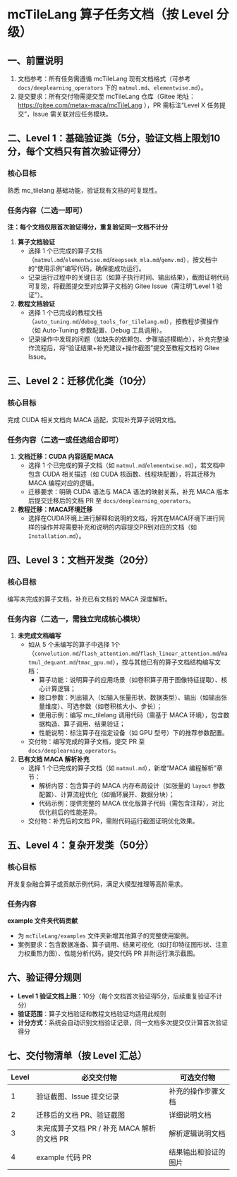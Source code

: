 # mcTileLang 算子任务文档（按 Level 分级）
## 一、前置说明
1. 文档参考：所有任务需遵循 mcTileLang 现有文档格式（可参考 `docs/deeplearning_operators` 下的 `matmul.md`、`elementwise.md`）。
2. 提交要求：所有交付物需提交至 mcTileLang 仓库（Gitee 地址：https://gitee.com/metax-maca/mcTileLang ），PR 需标注“Level X 任务提交”，Issue 需关联对应任务模块。


## 二、Level 1：基础验证类（5分，验证文档上限划10分，每个文档只有首次验证得分）
### 核心目标
熟悉 mc_tilelang 基础功能，验证现有文档的可复现性。

### 任务内容（二选一即可）
**注：每个文档仅限首次验证得分，重复验证同一文档不计分**
1. **算子文档验证**
   - 选择 1 个已完成的算子文档（`matmul.md`/`elementwise.md`/`deepseek_mla.md`/`gemv.md`），按文档中的“使用示例”编写代码，确保能成功运行。
   - 记录运行过程中的关键日志（如算子执行时间、输出结果），截图证明代码可复现，将截图提交至对应算子文档的 Gitee Issue（需注明“Level 1 验证”）。
2. **教程文档验证**
   - 选择 1 个已完成的教程文档（`auto_tuning.md`/`debug_tools_for_tilelang.md`），按教程步骤操作（如 Auto-Tuning 参数配置、Debug 工具调用）。
   - 记录操作中发现的问题（如缺失的依赖包、步骤描述模糊点），补充完整操作流程后，将“验证结果+补充建议+操作截图”提交至教程文档的 Gitee Issue。


## 三、Level 2：迁移优化类（10分）
### 核心目标
完成 CUDA 相关文档向 MACA 适配，实现补充算子说明文档。

### 任务内容（二选一或任选组合即可）
1. **文档迁移：CUDA 内容适配 MACA**
   - 选择 1 个已完成的算子文档（如 `matmul.md`/`elementwise.md`），若文档中包含 CUDA 相关描述（如 CUDA 核函数、线程块配置），将其迁移为 MACA 编程对应的逻辑。
   - 迁移要求：明确 CUDA 语法与 MACA 语法的映射关系，补充 MACA 版本后提交迁移后的文档 PR 至 `docs/deeplearning_operators`。
2. **教程迁移：MACA环境迁移**
   - 选择在CUDA环境上进行解释和说明的文档，将其在MACA环境下进行同样的操作并将需要补充和说明的内容提交PR到对应的文档（如 `Installation.md`）。


## 四、Level 3：文档开发类（20分）
### 核心目标
编写未完成的算子文档，补充已有文档的 MACA 深度解析。

### 任务内容（二选一，需独立完成核心模块）
1. **未完成文档编写**
   - 如从 5 个未编写的算子中选择 1个（`convolution.md`/`flash_attention.md`/`flash_linear_attention.md`/`matmul_dequant.md`/`tmac_gpu.md`），按与其他已有的算子文档结构编写文档：
     - 算子功能：说明算子的应用场景（如卷积算子用于图像特征提取）、核心计算逻辑；
     - 接口参数：列出输入（如输入张量形状、数据类型）、输出（如输出张量维度）、可选参数（如卷积核大小、步长）；
     - 使用示例：编写 mc_tilelang 调用代码（需基于 MACA 环境），包含数据构造、算子调用、结果验证；
     - 性能说明：标注算子在指定设备（如 GPU 型号）下的推荐参数配置。
   - 交付物：编写完成的算子文档，提交 PR 至 `docs/deeplearning_operators`。
2. **已有文档 MACA 解析补充**
   - 选择 1 个已完成的算子文档（如 `matmul.md`），新增“MACA 编程解析”章节：
     - 解析内容：包含算子的 MACA 内存布局设计（如张量的 `layout` 参数配置）、计算流程优化（如循环展开、数据分块）；
     - 代码示例：提供完整的 MACA 优化版算子代码（需包含注释），对比优化前后的性能差异。
   - 交付物：补充后的文档 PR，需附代码运行截图证明优化效果。


## 五、Level 4：复杂开发类（50分）
### 核心目标
开发复杂融合算子或贡献示例代码，满足大模型推理等高阶需求。

### 任务内容
**example 文件夹代码贡献**
   - 为 `mcTileLang/examples` 文件夹新增其他算子的完整使用案例。
   - 案例要求：包含数据准备、算子调用、结果可视化（如打印特征图形状、注意力权重热力图）、性能分析代码，提交代码 PR 并附运行演示截图。


## 六、验证得分规则
- **Level 1 验证文档上限**：10分（每个文档首次验证得5分，后续重复验证不计分）
- **验证范围**：算子文档验证和教程文档验证均适用此规则
- **计分方式**：系统会自动识别文档验证记录，同一文档多次提交仅计算首次验证得分

## 七、交付物清单（按 Level 汇总）
| Level | 必交交付物 | 可选交付物 |
|-------|------------|------------|
| 1     | 验证截图、Issue 提交记录 | 补充的操作步骤文档 |
| 2     | 迁移后的文档 PR、验证截图 | 详细说明文档 |
| 3     | 未完成算子文档 PR / 补充 MACA 解析的文档 PR | 解析逻辑说明文档 |
| 4     | example 代码 PR | 结果输出和验证的图片 |
